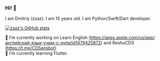 ### Hi! 👋

I am Dmitriy (zsaz). I am 15 years old. I am Python/Swift/Dart developer. 

[![zsaz's GitHub stats](https://github-readme-stats.vercel.app/api?username=superdima05)](https://github.com/anuraghazra/github-readme-stats)

🔭 I’m currently working on Learn English (https://apps.apple.com/us/app/английский-язык-учим-c-нуля/id1479425872) and ReshuCDS (https://t.me/CDSansbot)</br>
🌱 I’m currently learning Flutter.


<!--
**superdima05/superdima05** is a ✨ _special_ ✨ repository because its `README.md` (this file) appears on your GitHub profile.

Here are some ideas to get you started:

- 🔭 I’m currently working on ...
- 🌱 I’m currently learning ...
- 👯 I’m looking to collaborate on ...
- 🤔 I’m looking for help with ...
- 💬 Ask me about ...
- 📫 How to reach me: ...
- 😄 Pronouns: ...
- ⚡ Fun fact: ...
-->

